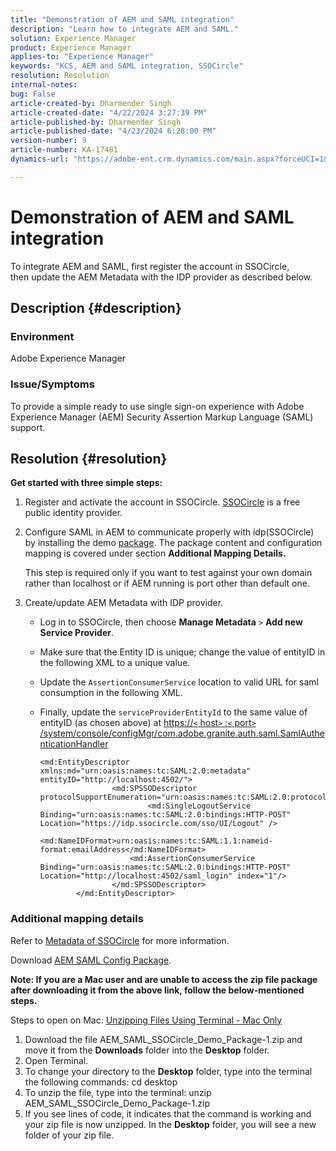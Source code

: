 ```yaml
---
title: "Demonstration of AEM and SAML integration"
description: "Learn how to integrate AEM and SAML."
solution: Experience Manager
product: Experience Manager
applies-to: "Experience Manager"
keywords: "KCS, AEM and SAML integration, SSOCircle"
resolution: Resolution
internal-notes: 
bug: False
article-created-by: Dharmender Singh
article-created-date: "4/22/2024 3:27:39 PM"
article-published-by: Dharmender Singh
article-published-date: "4/23/2024 6:28:00 PM"
version-number: 9
article-number: KA-17481
dynamics-url: "https://adobe-ent.crm.dynamics.com/main.aspx?forceUCI=1&pagetype=entityrecord&etn=knowledgearticle&id=fdb188d8-bc00-ef11-a1fd-6045bd026dc7"

---
```

# Demonstration of AEM and SAML integration


To integrate AEM and SAML, first register the account in SSOCircle, then update the AEM Metadata with the IDP provider as described below.

## Description {#description}


### <b>Environment</b>

Adobe Experience Manager

### <b>Issue/Symptoms</b>

To provide a simple ready to use single sign-on experience with Adobe Experience Manager (AEM) Security Assertion Markup Language (SAML) support.


## Resolution {#resolution}


<b>Get started with three simple steps:</b>

1. Register and activate the account in SSOCircle. [SSOCircle](https://www.ssocircle.com/en/) is a free public identity provider.
2. Configure SAML in AEM to communicate properly with idp(SSOCircle) by installing the demo [package](https://files.acrobat.com/a/preview/d0017bf5-c35a-483e-80a0-d6bfb0526299). The package content and configuration mapping is covered under section <b>Additional Mapping Details.</b>

    

    This step is required only if you want to test against your own domain rather than localhost or if AEM running is port other than default one.

    
3. Create/update AEM Metadata with IDP provider.
    - Log in to SSOCircle, then choose <b>Manage Metadata</b> `>`  <b>Add new Service Provider</b>.
    - Make sure that the Entity ID is unique; change the value of entityID in the following XML to a unique value.
    - Update the `AssertionConsumerService` location to valid URL for saml consumption in the following XML.
    - Finally, update the `serviceProviderEntityId` to the same value of entityID (as chosen above) at [https://`<` host`>` :`<` port`>` /system/console/configMgr/com.adobe.granite.auth.saml.SamlAuthenticationHandler](https://<host>:<port>/system/console/configMgr/com.adobe.granite.auth.saml.SamlAuthenticationHandler)
        


        ```
        <md:EntityDescriptor xmlns:md="urn:oasis:names:tc:SAML:2.0:metadata" entityID="http://localhost:4502/">
                        <md:SPSSODescriptor protocolSupportEnumeration="urn:oasis:names:tc:SAML:2.0:protocol">
                                <md:SingleLogoutService Binding="urn:oasis:names:tc:SAML:2.0:bindings:HTTP-POST" Location="https://idp.ssocircle.com/sso/UI/Logout" />
                                <md:NameIDFormat>urn:oasis:names:tc:SAML:1.1:nameid-format:emailAddress</md:NameIDFormat>        
                            <md:AssertionConsumerService Binding="urn:oasis:names:tc:SAML:2.0:bindings:HTTP-POST" Location="http://localhost:4502/saml_login" index="1"/>    
                        </md:SPSSODescriptor>
                </md:EntityDescriptor>
        ```



    

    


### Additional mapping details

Refer to [Metadata of SSOCircle](https://idp.ssocircle.com/) for more information.

Download [AEM SAML Config Package](https://acrobat.adobe.com/link/track?uri=urn%3Aaaid%3Ascds%3AUS%3Ad0017bf5-c35a-483e-80a0-d6bfb0526299).

<b>Note: If you are a Mac user and are unable to access the zip file package after downloading it from the above link, follow the below-mentioned steps. </b>

Steps to open on Mac: [Unzipping Files Using Terminal - Mac Only](https://support.3playmedia.com/hc/en-us/articles/227729068-Unzipping-Files-Using-Terminal-Mac-Only)

1. Download the file AEM_SAML_SSOCircle_Demo_Package-1.zip and move it from the <b>Downloads</b> folder into the <b>Desktop</b> folder.
2. Open Terminal.
3. To change your directory to the <b>Desktop</b> folder, type into the terminal the following commands: cd desktop
4. To unzip the file, type into the terminal: unzip AEM_SAML_SSOCircle_Demo_Package-1.zip
5. If you see lines of code, it indicates that the command is working and your zip file is now unzipped. In the <b>Desktop</b> folder, you will see a new folder of your zip file.



